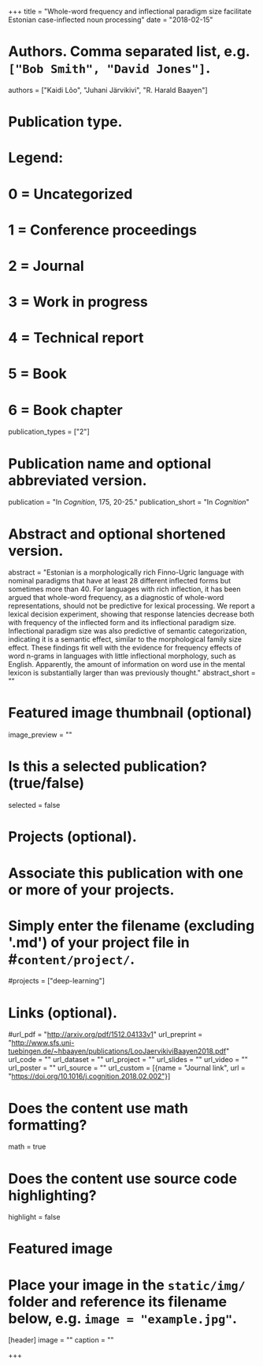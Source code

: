 +++
title = "Whole-word frequency and inflectional paradigm size facilitate Estonian case-inflected noun processing"
date = "2018-02-15"

# Authors. Comma separated list, e.g. `["Bob Smith", "David Jones"]`.
authors = ["Kaidi Lõo", "Juhani Järvikivi", "R. Harald Baayen"]

# Publication type.
# Legend:
# 0 = Uncategorized
# 1 = Conference proceedings
# 2 = Journal
# 3 = Work in progress
# 4 = Technical report
# 5 = Book
# 6 = Book chapter
publication_types = ["2"]

# Publication name and optional abbreviated version.
publication = "In *Cognition*, 175, 20-25."
publication_short = "In *Cognition*"

# Abstract and optional shortened version.
abstract = "Estonian is a morphologically rich Finno-Ugric language with nominal paradigms that have at least 28 different inflected forms but sometimes more than 40. For languages with rich inflection, it has been argued that whole-word frequency, as a diagnostic of whole-word representations, should not be predictive for lexical processing. We report a lexical decision experiment, showing that response latencies decrease both with frequency of the inflected form and its inflectional paradigm size. Inflectional paradigm size was also predictive of semantic categorization, indicating it is a semantic effect, similar to the morphological family size effect. These findings fit well with the evidence for frequency effects of word n-grams in languages with little inflectional morphology, such as English. Apparently, the amount of information on word use in the mental lexicon is substantially larger than was previously thought."
abstract_short = ""

# Featured image thumbnail (optional)
image_preview = ""

# Is this a selected publication? (true/false)
selected = false

# Projects (optional).
#   Associate this publication with one or more of your projects.
#   Simply enter the filename (excluding '.md') of your project file in #`content/project/`.
#projects = ["deep-learning"]

# Links (optional).
#url_pdf = "http://arxiv.org/pdf/1512.04133v1"
url_preprint = "http://www.sfs.uni-tuebingen.de/~hbaayen/publications/LooJaervikiviBaayen2018.pdf"
url_code = ""
url_dataset = ""
url_project = ""
url_slides = ""
url_video = ""
url_poster = ""
url_source = ""
url_custom = [{name = "Journal link", url = "https://doi.org/10.1016/j.cognition.2018.02.002"}]

# Does the content use math formatting?
math = true

# Does the content use source code highlighting?
highlight = false

# Featured image
# Place your image in the `static/img/` folder and reference its filename below, e.g. `image = "example.jpg"`.
[header]
image = ""
caption = ""

+++

